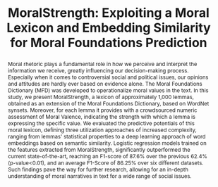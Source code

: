 ---
name: moralstrength 
permalink: /papers/moralstrength/
title: "MoralStrength: Exploiting a Moral Lexicon and Embedding Similarity for Moral Foundations Prediction"
description: 
abstract: Moral rhetoric plays a fundamental role in how we perceive and interpret the information we receive, greatly influencing our decision-making process. Especially when it comes to controversial social and political issues, our opinions and attitudes are hardly ever based on evidence alone. The Moral Foundations Dictionary (MFD) was developed to operationalize moral values in the text. In this study, we present MoralStrength, a lexicon of approximately 1,000 lemmas, obtained as an extension of the Moral Foundations Dictionary, based on WordNet synsets. Moreover, for each lemma it provides with a crowdsourced numeric assessment of Moral Valence, indicating the strength with which a lemma is expressing the specific value. We evaluated the predictive potentials of this moral lexicon, defining three utilization approaches of increased complexity, ranging from lemmas' statistical properties to a deep learning approach of word embeddings based on semantic similarity. Logistic regression models trained on the features extracted from MoralStrength, significantly outperformed the current state-of-the-art, reaching an F1-score of 87.6% over the previous 62.4% (p-value<0.01), and an average F1-Score of 86.25% over six different datasets. Such findings pave the way for further research, allowing for an in-depth understanding of moral narratives in text for a wide range of social issues. 
authors: 
- Oscar Araque 
- Lorenzo Gatti 
- Kyriaki Kalimeri
year: 2020
layout: paper
paperswithcode: 
journal: Knowledge-Based Systems
tasks:
- moral_sentiment_analysis
---